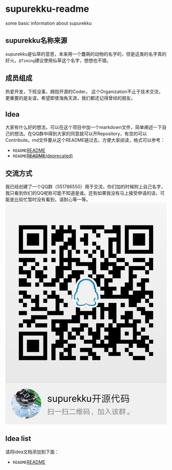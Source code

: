 # supurekku-readme

some basic information about supurekku

## supurekku名称来源

supurekku是仙草的意思，本来用一个蠢萌的动物的名字的，但是这类的名字真的好火。`@Timing`建议使用仙草这个名字，想想也不错。

## 成员组成

热爱开发，下班没事，拥抱开源的Coder。 这个Organization不止于技术交流， 更重要的是友谊，希望即使海角天涯，我们都还记得曾经的朋友。

## Idea

大家有什么好的想法，可以在这个项目中加一个markdown文件，简单阐述一下自己的想法。在QQ群中得到大家的同意就可以开Repository，有空的可以Contribute。md文件要从这个README链过去，方便大家阅读，格式可以参考：

- `README`[README](./README.md)
- `README`[~~README~~(deprecated)](./README.md)

## 交流方式

我已经创建了一个QQ群（551786550）用于交流，你们加的时候附上自己名字，我只看到你们的QQ呢称可能不知道是谁。还有如果我没有马上接受申请的话，可能是比较忙暂时没有看到，请耐心等一等。
![二维码](./qrcode.jpg)

## Idea list

请将idea文档添加到下面：
- `README`[README](./README.md)

